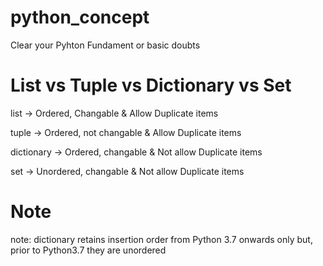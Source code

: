 # python_concept
Clear your Pyhton Fundament or basic doubts

# List vs Tuple vs Dictionary vs Set
list       	->	Ordered,   	Changable	      & Allow Duplicate items

tuple	      ->	Ordered,    not changable   & Allow Duplicate items

dictionary	->	Ordered, 	  changable	      & Not allow Duplicate items 

set 	      ->	Unordered, 	changable	  & Not allow Duplicate items

# Note
note: dictionary retains insertion order from Python 3.7 onwards only but, prior to Python3.7 they are unordered 
